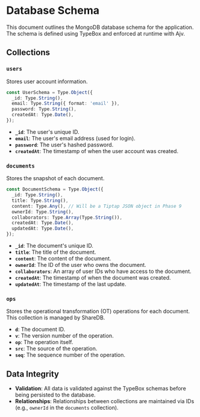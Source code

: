 # Database Schema

This document outlines the MongoDB database schema for the application. The schema is defined using TypeBox and enforced at runtime with Ajv.

## Collections

### `users`

Stores user account information.

```typescript
const UserSchema = Type.Object({
  _id: Type.String(),
  email: Type.String({ format: 'email' }),
  password: Type.String(),
  createdAt: Type.Date(),
});
```

- **`_id`**: The user's unique ID.
- **`email`**: The user's email address (used for login).
- **`password`**: The user's hashed password.
- **`createdAt`**: The timestamp of when the user account was created.

### `documents`

Stores the snapshot of each document.

```typescript
const DocumentSchema = Type.Object({
  _id: Type.String(),
  title: Type.String(),
  content: Type.Any(), // Will be a Tiptap JSON object in Phase 9
  ownerId: Type.String(),
  collaborators: Type.Array(Type.String()),
  createdAt: Type.Date(),
  updatedAt: Type.Date(),
});
```

- **`_id`**: The document's unique ID.
- **`title`**: The title of the document.
- **`content`**: The content of the document.
- **`ownerId`**: The ID of the user who owns the document.
- **`collaborators`**: An array of user IDs who have access to the document.
- **`createdAt`**: The timestamp of when the document was created.
- **`updatedAt`**: The timestamp of the last update.

### `ops`

Stores the operational transformation (OT) operations for each document. This collection is managed by ShareDB.

- **`d`**: The document ID.
- **`v`**: The version number of the operation.
- **`op`**: The operation itself.
- **`src`**: The source of the operation.
- **`seq`**: The sequence number of the operation.

## Data Integrity

- **Validation**: All data is validated against the TypeBox schemas before being persisted to the database.
- **Relationships**: Relationships between collections are maintained via IDs (e.g., `ownerId` in the `documents` collection).
